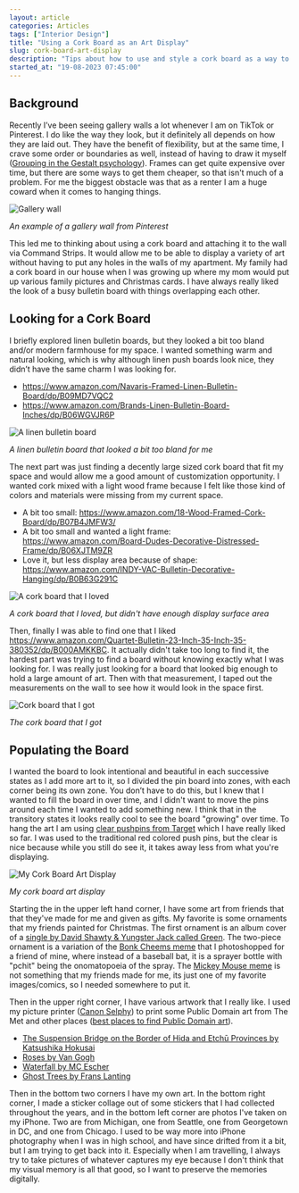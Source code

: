 ```yaml
---
layout: article
categories: Articles
tags: ["Interior Design"]
title: "Using a Cork Board as an Art Display"
slug: cork-board-art-display
description: "Tips about how to use and style a cork board as a way to display art instead of a gallery wall."
started_at: "19-08-2023 07:45:00"
---
```


<style>
    img {
        max-width: 100%;
    }
</style>

## Background

Recently I’ve been seeing gallery walls a lot whenever I am on TikTok or Pinterest. I do like the way they look, but it definitely all depends on how they are laid out. They have the benefit of flexibility, but at the same time, I crave some order or boundaries as well, instead of having to draw it myself ([Grouping in the Gestalt psychology](https://en.wikipedia.org/wiki/Principles_of_grouping)). Frames can get quite expensive over time, but there are some ways to get them cheaper, so that isn't much of a problem. For me the biggest obstacle was that as a renter I am a huge coward when it comes to hanging things.

![Gallery wall](https://i.pinimg.com/564x/78/24/d4/7824d4a9602628b4fb1d8b1ab5275daf.jpg)

_An example of a gallery wall from Pinterest_

This led me to thinking about using a cork board and attaching it to the wall via Command Strips. It would allow me to be able to display a variety of art without having to put any holes in the walls of my apartment. My family had a cork board in our house when I was growing up where my mom would put up various family pictures and Christmas cards. I have always really liked the look of a busy bulletin board with things overlapping each other.

## Looking for a Cork Board

I briefly explored linen bulletin boards, but they looked a bit too bland and/or modern farmhouse for my space. I wanted something warm and natural looking, which is why although linen push boards look nice, they didn’t have the same charm I was looking for.
* <https://www.amazon.com/Navaris-Framed-Linen-Bulletin-Board/dp/B09MD7VQC2>
* <https://www.amazon.com/Brands-Linen-Bulletin-Board-Inches/dp/B06WGVJR6P>

![A linen bulletin board](https://m.media-amazon.com/images/I/919pHIQs81L.__AC_SX300_SY300_QL70_FMwebp_.jpg)

_A linen bulletin board that looked a bit too bland for me_

The next part was just finding a decently large sized cork board that fit my space and would allow me a good amount of customization opportunity. I wanted cork mixed with a light wood frame because I felt like those kind of colors and materials were missing from my current space.

* A bit too small: <https://www.amazon.com/18-Wood-Framed-Cork-Board/dp/B07B4JMFW3/>
* A bit too small and wanted a light frame: <https://www.amazon.com/Board-Dudes-Decorative-Distressed-Frame/dp/B06XJTM9ZR>
* Love it, but less display area because of shape: <https://www.amazon.com/INDY-VAC-Bulletin-Decorative-Hanging/dp/B0B63G291C>

![A cork board that I loved](https://m.media-amazon.com/images/I/716BLIrJWOL._AC_SX679_.jpg)

_A cork board that I loved, but didn't have enough display surface area_

Then, finally I was able to find one that I liked <https://www.amazon.com/Quartet-Bulletin-23-Inch-35-Inch-35-380352/dp/B000AMKKBC>. It actually didn't take too long to find it, the hardest part was trying to find a board without knowing exactly what I was looking for. I was really just looking for a board that looked big enough to hold a large amount of art. Then with that measurement, I taped out the measurements on the wall to see how it would look in the space first.

![Cork board that I got](https://m.media-amazon.com/images/I/71K1oTKwQGL._AC_SX679_.jpg)

_The cork board that I got_

## Populating the Board

I wanted the board to look intentional and beautiful in each successive states as I add more art to it, so I divided the pin board into zones, with each corner being its own zone. You don’t have to do this, but I knew that I wanted to fill the board in over time, and I didn't want to move the pins around each time I wanted to add something new. I think that in the transitory states it looks really cool to see the board "growing" over time. To hang the art I am using [clear pushpins from Target](https://www.target.com/p/u-brands-100ct-push-pins-clear/-/A-54188701) which I have really liked so far. I was used to the traditional red colored push pins, but the clear is nice because while you still do see it, it takes away less from what you're displaying.

![My Cork Board Art Display](https://res.cloudinary.com/dvqeiswvr/image/upload/v1692717679/cork-board.jpg)

_My cork board art display_

Starting the in the upper left hand corner, I have some art from friends that that they've made for me and given as gifts. My favorite is some ornaments that my friends painted for Christmas. The first ornament is an album cover of a [single by David Shawty & Yungster Jack called Green](https://www.youtube.com/watch?v=TeFdar6l6GY). The two-piece ornament is a variation of the [Bonk Cheems meme](https://knowyourmeme.com/memes/bonk-cheems) that I photoshopped for a friend of mine, where instead of a baseball bat, it is a sprayer bottle with "pchit" being the onomatopoeia of the spray. The [Mickey Mouse meme](https://knowyourmeme.com/memes/will-you-fight-or-will-you-perish-like-a-dog) is not something that my friends made for me, its just one of my favorite images/comics, so I needed somewhere to put it. 

Then in the upper right corner, I have various artwork that I really like. I used my picture printer ([Canon Selphy](https://www.amazon.com/Canon-SELPHY-CP1500-Compact-Printer/dp/B0BF6T86WD)) to print some Public Domain art from The Met and other places ([best places to find Public Domain art](https://www.kevan.tv/2020/12/14/the-best-sites-for-public-domain-art-and-illustration/)).
* [The Suspension Bridge on the Border of Hida and Etchū Provinces by Katsushika Hokusai](https://www.metmuseum.org/art/collection/search/53789)
* [Roses by Van Gogh](https://www.metmuseum.org/art/collection/search/436534)
* [Waterfall by MC Escher](https://www.artic.edu/artworks/118144/waterfall)
* [Ghost Trees by Frans Lanting](https://www.nhm.ac.uk/wpy/gallery/2018-ghost-trees)

Then in the bottom two corners I have my own art. In the bottom right corner, I made a sticker collage out of some stickers that I had collected throughout the years, and in the bottom left corner are photos I've taken on my iPhone. Two are from Michigan, one from Seattle, one from Georgetown in DC, and one from Chicago. I used to be way more into iPhone photography when I was in high school, and have since drifted from it a bit, but I am trying to get back into it. Especially when I am travelling, I always try to take pictures of whatever captures my eye because I don't think that my visual memory is all that good, so I want to preserve the memories digitally.